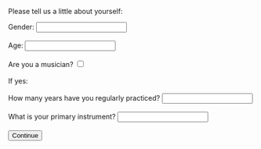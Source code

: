 Please tell us a little about yourself:

<form action="/action_page.php">
  <label>Gender:</label>
  <input type="text"><br><br>
  <label>Age:</label>
  <input type="number"><br><br>
  <label>Are you a musician?</label>
  <input type="checkbox"><br><br>
  <label>If yes:</label><br><br>
  <label>How many years have you regularly practiced?</label>
  <input type="number"><br><br>
  <label>What is your primary instrument?</label>
  <input type="text"><br><br>
  <input type="submit" value="Continue">
</form> 
